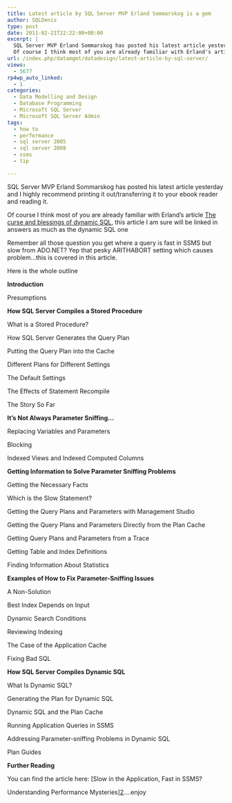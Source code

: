 ```yaml
---
title: Latest article by SQL Server MVP Erland Sommarskog is a gem
author: SQLDenis
type: post
date: 2011-02-21T22:22:00+00:00
excerpt: |
  SQL Server MVP Erland Sommarskog has posted his latest article yesterday and I highly recommend printing it out/transferring it to your ebook reader and reading it.
  Of course I think most of you are already familiar with Erland's article The curse and&hellip;
url: /index.php/datamgmt/datadesign/latest-article-by-sql-server/
views:
  - 5677
rp4wp_auto_linked:
  - 1
categories:
  - Data Modelling and Design
  - Database Programming
  - Microsoft SQL Server
  - Microsoft SQL Server Admin
tags:
  - how to
  - performance
  - sql server 2005
  - sql server 2008
  - ssms
  - tip

---
```

SQL Server MVP Erland Sommarskog has posted his latest article yesterday and I highly recommend printing it out/transferring it to your ebook reader and reading it.
  
Of course I think most of you are already familiar with Erland&#8217;s article [The curse and blessings of dynamic SQL][1], this article I am sure will be linked in answers as much as the dynamic SQL one

Remember all those question you get where a query is fast in SSMS but slow from ADO.NET? Yep that pesky ARITHABORT setting which causes problem&#8230;this is covered in this article.

Here is the whole outline

 **Introduction**
        
Presumptions
     
**How SQL Server Compiles a Stored Procedure**
        
What is a Stored Procedure?
        
How SQL Server Generates the Query Plan
        
Putting the Query Plan into the Cache
        
Different Plans for Different Settings
        
The Default Settings
        
The Effects of Statement Recompile
        
The Story So Far
     
**It&#8217;s Not Always Parameter Sniffing&#8230;**
        
Replacing Variables and Parameters
        
Blocking
        
Indexed Views and Indexed Computed Columns
     
**Getting Information to Solve Parameter Sniffing Problems**
        
Getting the Necessary Facts
        
Which is the Slow Statement?
        
Getting the Query Plans and Parameters with Management Studio
        
Getting the Query Plans and Parameters Directly from the Plan Cache
        
Getting Query Plans and Parameters from a Trace
        
Getting Table and Index Definitions
        
Finding Information About Statistics
     
**Examples of How to Fix Parameter-Sniffing Issues**
        
A Non-Solution
        
Best Index Depends on Input
        
Dynamic Search Conditions
        
Reviewing Indexing
        
The Case of the Application Cache
        
Fixing Bad SQL
     
**How SQL Server Compiles Dynamic SQL**
        
What Is Dynamic SQL?
        
Generating the Plan for Dynamic SQL
        
Dynamic SQL and the Plan Cache
        
Running Application Queries in SSMS
        
Addressing Parameter-sniffing Problems in Dynamic SQL
        
Plan Guides
     
**Further Reading**

You can find the article here: [Slow in the Application, Fast in SSMS?
  
Understanding Performance Mysteries][2]&#8230;.enjoy

 [1]: http://www.sommarskog.se/dynamic_sql.html
 [2]: http://www.sommarskog.se/query-plan-mysteries.html